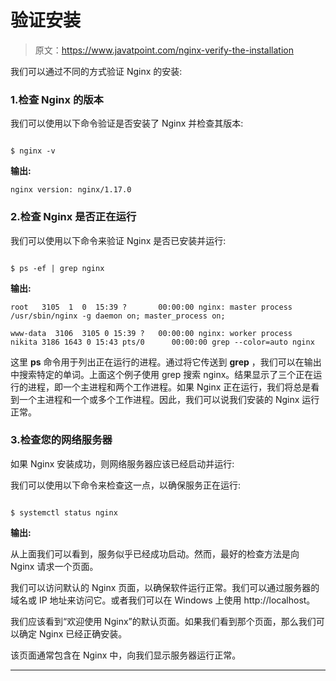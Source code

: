 # 验证安装

> 原文：<https://www.javatpoint.com/nginx-verify-the-installation>

我们可以通过不同的方式验证 Nginx 的安装:

### 1.检查 Nginx 的版本

我们可以使用以下命令验证是否安装了 Nginx 并检查其版本:

```

$ nginx -v

```

**输出:**

```
nginx version: nginx/1.17.0

```

### 2.检查 Nginx 是否正在运行

我们可以使用以下命令来验证 Nginx 是否已安装并运行:

```

$ ps -ef | grep nginx

```

**输出:**

```
root   3105  1  0  15:39 ?       00:00:00 nginx: master process /usr/sbin/nginx -g daemon on; master_process on;

www-data  3106  3105 0 15:39 ?   00:00:00 nginx: worker process
nikita 3186 1643 0 15:43 pts/0      00:00:00 grep --color=auto nginx

```

这里 **ps** 命令用于列出正在运行的进程。通过将它传送到 **grep** ，我们可以在输出中搜索特定的单词。上面这个例子使用 grep 搜索 nginx。结果显示了三个正在运行的进程，即一个主进程和两个工作进程。如果 Nginx 正在运行，我们将总是看到一个主进程和一个或多个工作进程。因此，我们可以说我们安装的 Nginx 运行正常。

### 3.检查您的网络服务器

如果 Nginx 安装成功，则网络服务器应该已经启动并运行:

我们可以使用以下命令来检查这一点，以确保服务正在运行:

```

$ systemctl status nginx

```

**输出:**

从上面我们可以看到，服务似乎已经成功启动。然而，最好的检查方法是向 Nginx 请求一个页面。

我们可以访问默认的 Nginx 页面，以确保软件运行正常。我们可以通过服务器的域名或 IP 地址来访问它。或者我们可以在 Windows 上使用 http://localhost。

我们应该看到“欢迎使用 Nginx”的默认页面。如果我们看到那个页面，那么我们可以确定 Nginx 已经正确安装。

该页面通常包含在 Nginx 中，向我们显示服务器运行正常。

* * *